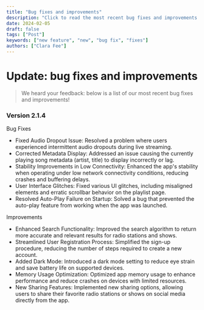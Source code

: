 ```yaml
---
title: "Bug fixes and improvements"
description: "Click to read the most recent bug fixes and improvements."
date: 2024-02-05
draft: false
tags: ["Post"]
keywords: ["new feature", "new", "bug fix", "fixes"]
authors: ["Clara Fee"]
---
```


# Update: bug fixes and improvements

> We heard your feedback: below is a list of our most recent bug fixes and improvements!

### Version 2.1.4

Bug Fixes

- Fixed Audio Dropout Issue: Resolved a problem where users experienced intermittent audio dropouts during live streaming.
- Corrected Metadata Display: Addressed an issue causing the currently playing song metadata (artist, title) to display incorrectly or lag.
- Stability Improvements in Low Connectivity: Enhanced the app's stability when operating under low network connectivity conditions, reducing crashes and buffering delays.
- User Interface Glitches: Fixed various UI glitches, including misaligned elements and erratic scrollbar behavior on the playlist page.
- Resolved Auto-Play Failure on Startup: Solved a bug that prevented the auto-play feature from working when the app was launched.

Improvements

- Enhanced Search Functionality: Improved the search algorithm to return more accurate and relevant results for radio stations and shows.
- Streamlined User Registration Process: Simplified the sign-up procedure, reducing the number of steps required to create a new account.
- Added Dark Mode: Introduced a dark mode setting to reduce eye strain and save battery life on supported devices.
- Memory Usage Optimization: Optimized app memory usage to enhance performance and reduce crashes on devices with limited resources.
- New Sharing Features: Implemented new sharing options, allowing users to share their favorite radio stations or shows on social media directly from the app.
